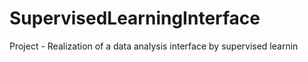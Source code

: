 # SupervisedLearningInterface
Project - Realization of a data analysis interface by supervised learnin

